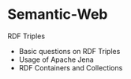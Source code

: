 # Semantic-Web

RDF Triples
* Basic questions on RDF Triples
* Usage of Apache Jena
* RDF Containers and Collections
